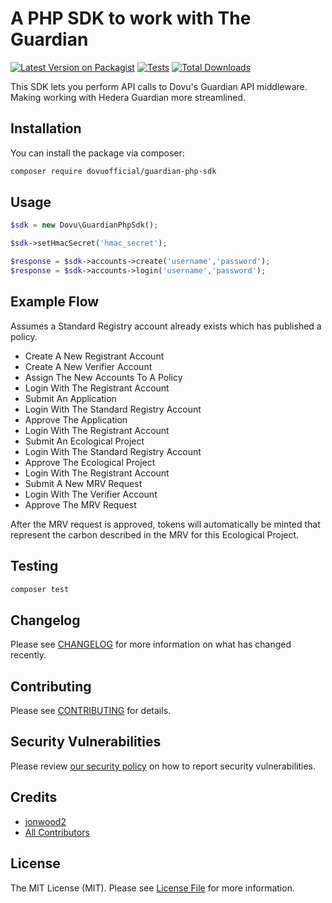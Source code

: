 # A PHP SDK to work with The Guardian

[![Latest Version on Packagist](https://img.shields.io/packagist/v/dovuofficial/guardian-php-sdk.svg?style=flat-square)](https://packagist.org/packages/dovuofficial/guardian-php-sdk)
[![Tests](https://github.com/dovuofficial/guardian-php-sdk/actions/workflows/run-tests.yml/badge.svg?branch=main)](https://github.com/dovuofficial/guardian-php-sdk/actions/workflows/run-tests.yml)
[![Total Downloads](https://img.shields.io/packagist/dt/dovuofficial/guardian-php-sdk.svg?style=flat-square)](https://packagist.org/packages/dovuofficial/guardian-php-sdk)

This SDK lets you perform API calls to Dovu's Guardian API middleware. Making working with Hedera Guardian more streamlined.

## Installation

You can install the package via composer:

```bash
composer require dovuofficial/guardian-php-sdk
```

## Usage

```php
$sdk = new Dovu\GuardianPhpSdk();

$sdk->setHmacSecret('hmac_secret');

$response = $sdk->accounts->create('username','password');
$response = $sdk->accounts->login('username','password');
```

## Example Flow

Assumes a Standard Registry account already exists which has published a policy.

- Create A New Registrant Account
- Create A New Verifier Account
- Assign The New Accounts To A Policy
- Login With The Registrant Account
- Submit An Application
- Login With The Standard Registry Account
- Approve The Application
- Login With The Registrant Account
- Submit An Ecological Project
- Login With The Standard Registry Account
- Approve The Ecological Project
- Login With The Registrant Account
- Submit A New MRV Request
- Login With The Verifier Account
- Approve The MRV Request

After the MRV request is approved, tokens will automatically be minted that represent the carbon described in the MRV for this Ecological Project.

## Testing

```bash
composer test
```

## Changelog

Please see [CHANGELOG](CHANGELOG.md) for more information on what has changed recently.

## Contributing

Please see [CONTRIBUTING](https://github.com/spatie/.github/blob/main/CONTRIBUTING.md) for details.

## Security Vulnerabilities

Please review [our security policy](../../security/policy) on how to report security vulnerabilities.

## Credits

- [jonwood2](https://github.com/jonwood2)
- [All Contributors](../../contributors)

## License

The MIT License (MIT). Please see [License File](LICENSE.md) for more information.

